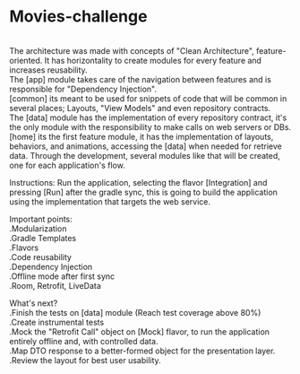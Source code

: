 # Movies-challenge

<br>The architecture was made with concepts of "Clean Architecture", feature-oriented. It has horizontality to create modules for every feature and increases reusability.
<br>The [app] module takes care of the navigation between features and is responsible for "Dependency Injection".
<br>[common] its meant to be used for snippets of code that will be common in several places; Layouts, "View Models" and even repository contracts.
<br>The [data] module has the implementation of every repository contract, it's the only module with the responsibility to make calls on web servers or DBs.
<br>[home] its the first feature module, it has the implementation of layouts, behaviors, and animations, accessing the [data] when needed for retrieve data. Through the development, several modules like that will be created, one for each application's flow. 

Instructions:
Run the application, selecting the flavor [Integration] and pressing [Run] after the gradle sync, this is going to build the application using the implementation that targets the web service.

Important points:
<br>.Modularization
<br>.Gradle Templates
<br>.Flavors
<br>.Code reusability
<br>.Dependency Injection
<br>.Offline mode after first sync
<br>.Room, Retrofit, LiveData

What's next?
<br>.Finish the tests on [data] module (Reach test coverage above 80%)
<br>.Create instrumental tests
<br>.Mock the "Retrofit Call" object on [Mock] flavor, to run the application entirely offline and, with controlled data.
<br>.Map DTO response to a better-formed object for the presentation layer.
<br>.Review the layout for best user usability.
